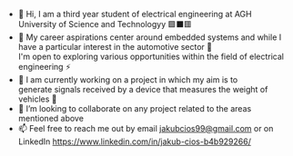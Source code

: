 - 👋 Hi, I am a third year student of electrical engineering at AGH University of Science and Technologyy 🟩⬛🟥
- 👀 My career aspirations center around embedded systems
and while I have a particular interest in the automotive sector 🚗 <br>
I'm open to exploring various opportunities within the field of electrical engineering ⚡
- 🌱 I am currently working on a project in which my aim is to <br> generate signals  received by a device that measures the weight of vehicles 🚛
- 💞️ I’m looking to collaborate on any project related to the areas mentioned above
- 📫 Feel free to reach me out by email jakubcios99@gmail.com or on LinkedIn https://www.linkedin.com/in/jakub-cios-b4b929266/

<!---
JackobPunch/JackobPunch is a ✨ special ✨ repository because its `README.md` (this file) appears on your GitHub profile.
You can click the Preview link to take a look at your changes.
--->
